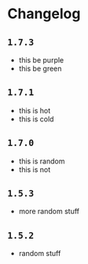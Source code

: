 # Changelog

## `1.7.3`

- this be purple
- this be green

## `1.7.1`

- this is hot
- this is cold

## `1.7.0`

- this is random
- this is not

## `1.5.3`

- more random stuff

## `1.5.2`

- random stuff

